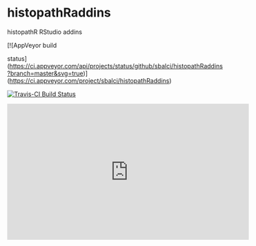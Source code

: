 
# histopathRaddins

histopathR RStudio addins

<!-- badges: start --> [![AppVeyor build
status](https://ci.appveyor.com/api/projects/status/github/sbalci/histopathRaddins?branch=master&svg=true)](https://ci.appveyor.com/project/sbalci/histopathRaddins)

[![Travis-CI Build
Status](https://travis-ci.com/sbalci/histopathRaddins.svg?branch=master)](https://travis-ci.com/sbalci/histopathRaddins)

<!-- badges: end -->

<iframe width="560" height="315" src="https://www.youtube.com/embed/BUX71PJSljo" frameborder="0" allow="accelerometer; autoplay; encrypted-media; gyroscope; picture-in-picture" allowfullscreen>

</iframe>
